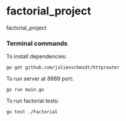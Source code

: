 # factorial_project
factorial_project

### Terminal commands
To install dependencies:
```
go get github.com/julienschmidt/httprouter
```

To run server at 8989 port:
```
go run main.go
```

To run factorial tests:
```
go test ./Factorial
```